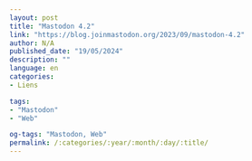 ```yaml
---
layout: post
title: "Mastodon 4.2"
link: "https://blog.joinmastodon.org/2023/09/mastodon-4.2"
author: N/A
published_date: "19/05/2024"
description: ""
language: en
categories:
- Liens

tags:
- "Mastodon"
- "Web"

og-tags: "Mastodon, Web"
permalink: /:categories/:year/:month/:day/:title/
---
```

